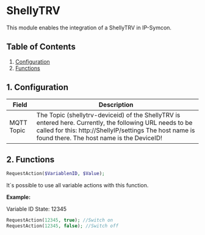 # ShellyTRV
   This module enables the integration of a ShellyTRV in IP-Symcon.
     
   ## Table of Contents
   1. [Configuration](#1-configuration)
   2. [Functions](#2-functions)
   
   ## 1. Configuration
   
   Field        | Description
   ------------ | -------------
   MQTT Topic   | The Topic (shellytrv-deviceid) of the ShellyTRV is entered here. Currently, the following URL needs to be called for this: http://ShellyIP/settings The host name is found there. The host name is the DeviceID!
   
   ## 2. Functions
   
   ```php
   RequestAction($VariablenID, $Value);
   ```
   It´s possible to use all variable actions with this function.

   **Example:**
   
   Variable ID State: 12345
   ```php
   RequestAction(12345, true); //Switch on
   RequestAction(12345, false); //Switch off
   ```